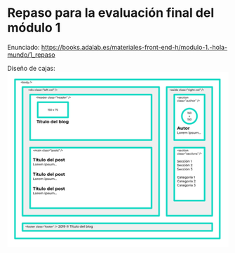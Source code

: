 # Repaso para la evaluación final del módulo 1

Enunciado: https://books.adalab.es/materiales-front-end-h/modulo-1.-hola-mundo/1_repaso

Diseño de cajas: ![Containers](./info/container.svg)
